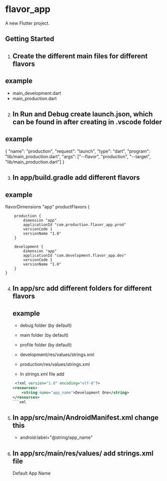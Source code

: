 # flavor_app

A new Flutter project.

## Getting Started

1. ## Create the different main files for different flavors

## example

- main_development.dart
- main_production.dart

2. ## In Run and Debug create launch.json, which can be found in after creating in .vscode folder

## example

{
"name": "production",
"request": "launch",
"type": "dart",
"program": "lib/main_production.dart",
"args": ["--flavor", "production", "--target", "lib/main_production.dart"]
}

3. ## In app/build.gradle add different flavors

## example

flavorDimensions "app"
productFlavors {

        production {
            dimension "app"
            applicationId "com.production.flavor_app.prod"
            versionCode 1
            versionName "1.0"
        }

        development {
            dimension "app"
            applicationId "com.development.flavor_app.dev"
            versionCode 1
            versionName "1.0"
        }
    }

4.  ## In app/src add different folders for different flavors

    ## example

    - debug folder (by default)
    - main folder (by default)
    - profile folder (by default)

    - development/res/values/strings.xml
    - production/res/values/strings.xml

    - In strings.xml file add

    ````xml
     <?xml version="1.0" encoding="utf-8"?>
    <resources>
        <string name="app_name">Development One</string>
    </resources>
    ```xml

    ````

5.  ## In app/src/main/AndroidManifest.xml change this

    - android:label="@string/app_name"

6.  ## In app/src/main/res/values/ add strings.xml file

    <?xml version="1.0" encoding="utf-8"?>
    <resources>
        <string name="app_name">Default App Name</string>
    </resources>

```

```
